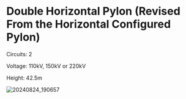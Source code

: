 # Double Horizontal Pylon (Revised From the Horizontal Configured Pylon)
Circuits: 2

Voltage: 110kV, 150kV or 220kV

Height: 42.5m

![20240824_190657](https://github.com/user-attachments/assets/979948ab-7096-4a99-9692-e761f25d56c6)

